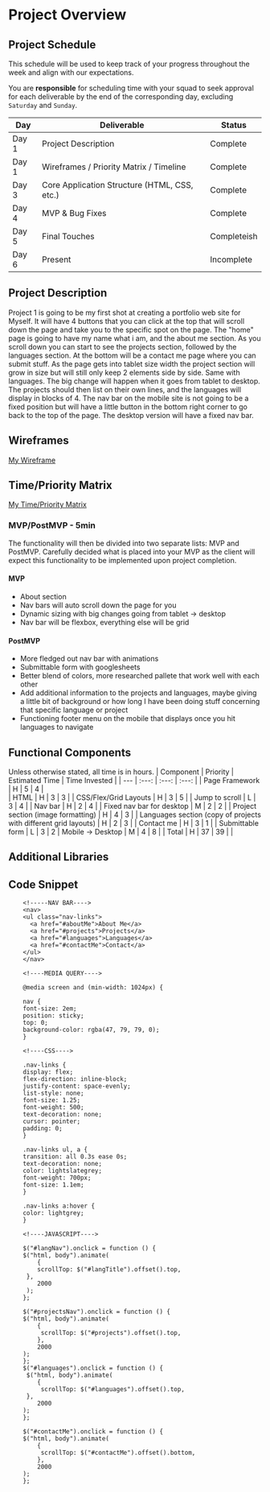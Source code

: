# Project Overview

## Project Schedule

This schedule will be used to keep track of your progress throughout the week and align with our expectations.

You are **responsible** for scheduling time with your squad to seek approval for each deliverable by the end of the corresponding day, excluding `Saturday` and `Sunday`.

| Day   | Deliverable                                  | Status     |
| ----- | -------------------------------------------- | ---------- |
| Day 1 | Project Description                          | Complete   |
| Day 1 | Wireframes / Priority Matrix / Timeline      | Complete   |
| Day 3 | Core Application Structure (HTML, CSS, etc.) | Complete   |
| Day 4 | MVP & Bug Fixes                              | Complete   |
| Day 5 | Final Touches                                | Completeish |
| Day 6 | Present                                      | Incomplete |

## Project Description

Project 1 is going to be my first shot at creating a portfolio web site for Myself. It will have 4 buttons that you can click at the top that will scroll down the page and take you to the specific spot on the page. The "home" page is going to have my name what i am, and the about me section. As you scroll down you can start to see the projects section, followed by the languages section. At the bottom will be a contact me page where you can submit stuff. As the page gets into tablet size width the project section will grow in size but will still only keep 2 elements side by side. Same with languages. The big change will happen when it goes from tablet to desktop. The projects should then list on their own lines, and the languages will display in blocks of 4. The nav bar on the mobile site is not going to be a fixed position but will have a little button in the bottom right corner to go back to the top of the page. The desktop version will have a fixed nav bar.

## Wireframes

[My Wireframe](https://wireframepro.mockflow.com/view/MNedeyL86h)

## Time/Priority Matrix

[My Time/Priority Matrix](https://imgur.com/a/KHGX5yl)

### MVP/PostMVP - 5min

The functionality will then be divided into two separate lists: MVP and PostMVP. Carefully decided what is placed into your MVP as the client will expect this functionality to be implemented upon project completion.

#### MVP

- About section
- Nav bars will auto scroll down the page for you
- Dynamic sizing with big changes going from tablet -> desktop
- Nav bar will be flexbox, everything else will be grid

#### PostMVP

- More fledged out nav bar with animations
- Submittable form with googlesheets
- Better blend of colors, more researched pallete that work well with each other
- Add additional information to the projects and languages, maybe giving a little bit of background or how long I have been doing stuff concerning that specific language or project
- Functioning footer menu on the mobile that displays once you hit languages to navigate

## Functional Components

Unless otherwise stated, all time is in hours.
| Component | Priority | Estimated Time | Time Invested |
| --- | :---: | :---: | :---: |
| Page Framework | H | 5 | 4 |  
| HTML | H | 3 | 3 |
| CSS/Flex/Grid Layouts | H | 3 | 5 |
| Jump to scroll | L | 3 | 4 |
| Nav bar | H | 2 | 4 |
| Fixed nav bar for desktop | M | 2 | 2 |
| Project section (image formatting) | H | 4 | 3 |
| Languages section (copy of projects with different grid layouts) | H | 2 | 3 |
| Contact me | H | 3 | 1 |
| Submittable form | L | 3 | 2
| Mobile -> Desktop | M | 4 | 8 |
| Total | H | 37 | 39 | |

## Additional Libraries

## Code Snippet

    	<!-----NAV BAR---->
     	<nav>
        <ul class="nav-links">
          <a href="#aboutMe">About Me</a>
          <a href="#projects">Projects</a>
          <a href="#languages">Languages</a>
          <a href="#contactMe">Contact</a>
        </ul>
     	</nav>

    	<!----MEDIA QUERY---->

    	@media screen and (min-width: 1024px) {

    	nav {
    	font-size: 2em;
    	position: sticky;
    	top: 0;
    	background-color: rgba(47, 79, 79, 0);
    	}

    	<!----CSS---->

    	.nav-links {
    	display: flex;
    	flex-direction: inline-block;
    	justify-content: space-evenly;
    	list-style: none;
    	font-size: 1.25;
    	font-weight: 500;
    	text-decoration: none;
    	cursor: pointer;
    	padding: 0;
    	}

    	.nav-links ul, a {
    	transition: all 0.3s ease 0s;
    	text-decoration: none;
    	color: lightslategrey;
    	font-weight: 700px;
    	font-size: 1.1em;
    	}

    	.nav-links a:hover {
    	color: lightgrey;
    	}

    	<!----JAVASCRIPT---->

		$("#langNav").onclick = function () {
  		$("html, body").animate(
    		{
      		scrollTop: $("#langTitle").offset().top,
   		 },
    		2000
 		 );
		};

		$("#projectsNav").onclick = function () {
  		$("html, body").animate(
    		{
     		 scrollTop: $("#projects").offset().top,
    		},
    		2000
  		);
		};
		$("#languages").onclick = function () {
 		 $("html, body").animate(
    		{
     		 scrollTop: $("#languages").offset().top,
   		 },
    		2000
  		);
		};

		$("#contactMe").onclick = function () {
  		$("html, body").animate(
    		{
     		 scrollTop: $("#contactMe").offset().bottom,
    		},
    		2000
  		);
		};
